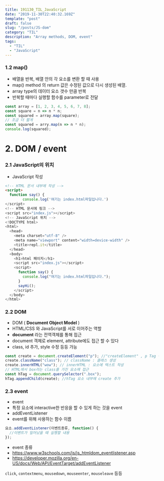 ```yaml
---
title: 191130_TIL_JavaScript
date: "2019-11-30T22:40:32.169Z"
template: "post"
draft: false
slug: "/posts/JS-dom"
category: "TIL"
description: "Array methods, DOM, event"
tags:
  - "TIL"
  - "JavaScript"
---
```


### 1.2 map()

- 배열을 반복, 배열 안의 각 요소를 변환 할 때 사용
- map() method 의 return 값은 수정된 값으로 다시 생성된 배열.
- array type의 데이터 요소 갯수 만큼 반복
- 반복할 때마다 실행할 함수를 parameter로 전달

```javascript
const array = [1, 2, 3, 4, 5, 6, 7, 8];
const square = n => n * n;
const squared = array.map(square);
// 조금 더 짧게
const squared = arry.map(n => n * n);
console.log(squared);
```

# 2. DOM / event

### 2.1 JavaScript의 위치

- JavaScript 작성

```html
<!-- HTML 문서 내부에 작성 -->
<script>
  function say() {
   		console.log('여기는 index.html파일입니다.')
</script>
<!-- HTML 문서에 링크 -->
<script src="index.js"></script>
<!-- JavaScript 위치 -->
<!DOCTYPE html>
<html>
  <head>
    <meta charset="utf-8" />
    <meta name="viewport" content="width=device-width" />
    <title>repl.it</title>
  </head>
  <body>
    <h1>html 페이지</h1>
    <script src="index.js"></script>
    <script>
      function say() {
        console.log("여기는 index.html파일입니다.");
      }
      sayHi();
    </script>
  </body>
</html>
```

### 2.2 DOM

- DOM ( **Document Object Model** )
- HTML/CSS 와 JavaScript를 서로 이어주는 역할
- **document** 라는 전역객체를 통해 접근
- document 객체로 element, attribute에도 접근 할 수 있다
- class, id 추가, style 수정 등등 가능

```javascript
const create = document.createElement("p"); //"createElement" , p Tag 생성,
create.className("class"); // className : 클래스 생성
create.innerHTML("wow"); // innerHTML : 요소에 텍스트 작성
// HTML에서 box라는 class를 가진 요소에 접근
const hTag = document.querySelector(".box");
hTag.appendChild(create); //hTag 요소 내부에 create 추가
```

### 2.3 event

- event
- 특정 요소에 interactive한 반응을 할 수 있게 하는 것을 event
- addEventListener
- event를 위해 사용하는 함수 이름

```javascript
요소.addEventListener(이벤트종류, function() {
  //이벤트가 일어났을 때 실행할 내용
});
```

- event 종류
- https://www.w3schools.com/js/js_htmldom_eventlistener.asp
- https://developer.mozilla.org/en-US/docs/Web/API/EventTarget/addEventListener

`click`, `contextmenu`, `mousedown`, `mouseenter`, `mouseleave` 등등
